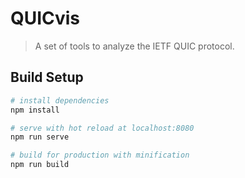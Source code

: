 # QUICvis

> A set of tools to analyze the IETF QUIC protocol.

## Build Setup

``` bash
# install dependencies
npm install

# serve with hot reload at localhost:8080
npm run serve

# build for production with minification
npm run build
```
